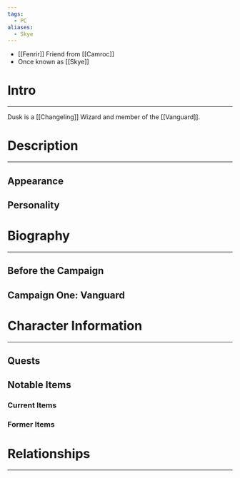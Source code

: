 ```yaml
---
tags:
  - PC
aliases:
  - Skye
---
```

- [[Fenrir]] Friend from [[Camroc]]
- Once known as [[Skye]]
# Intro
---
Dusk is a [[Changeling]] Wizard and member of the [[Vanguard]].
# Description
---
## Appearance
## Personality
# Biography
---
## Before the Campaign
## Campaign One: Vanguard
# Character Information
---
## Quests
## Notable Items
### Current Items
### Former Items
# Relationships
---